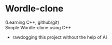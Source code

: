 # Wordle-clone
(Learning C++, github/git)  
Simple Wordle-clone using C++  

- rawdogging this project without the help of AI
